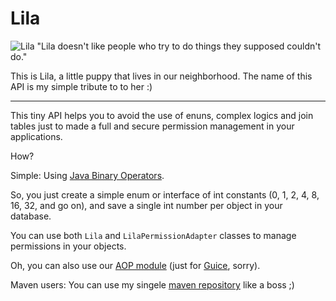 Lila
====

![Lila](http://s3.amazonaws.com/twitpic/photos/full/574935072.jpg?AWSAccessKeyId=AKIAJF3XCCKACR3QDMOA&Expires=1336363259&Signature=zXJiEGhyDByApKe%2FYpMi68zpPUQ%3D&key=)
"Lila doesn't like people who try to do things they supposed couldn't do."

This is Lila, a little puppy that lives in our neighborhood. The name of this API is my simple tribute to to her :)

-----

This tiny API helps you to avoid the use of enuns, complex logics and join tables just to made a full and secure permission management in your applications.

How?

Simple: Using [Java Binary Operators](http://docs.oracle.com/javase/tutorial/java/nutsandbolts/operators.html).

So, you just create a simple enum or interface of int constants (0, 1, 2, 4, 8, 16, 32, and go on), and save a single int number per object in your database.

You can use both `Lila` and `LilaPermissionAdapter` classes to manage permissions in your objects.

Oh, you can also use our [AOP module](https://github.com/caarlos0/lila-aop) (just for [Guice](http://code.google.com/p/google-guice/), sorry).

Maven users: You can use my singele [maven repository](http://caarlos0.github.com/maven) like a boss ;)